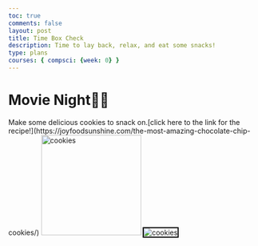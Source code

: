 ```yaml
---
toc: true
comments: false
layout: post
title: Time Box Check
description: Time to lay back, relax, and eat some snacks!
type: plans
courses: { compsci: {week: 0} }
--- 
```



# Movie Night🎥📀
<span style= "font 18px;">
Make some delicious cookies to snack on.[click here to the link for the recipe!](https://joyfoodsunshine.com/the-most-amazing-chocolate-chip-cookies/) 

<img src="https://joyfoodsunshine.com/wp-content/uploads/2018/02/best-chocolate-chip-cookies-recipe-1.jpg" alt="cookies" width="200"> 
<img src="https://joyfoodsunshine.com/wp-content/uploads/2018/02/best-chocolate-chip-cookies-recipe-1.jpg" alt="cookies" style="border: 2px solid #000;">
